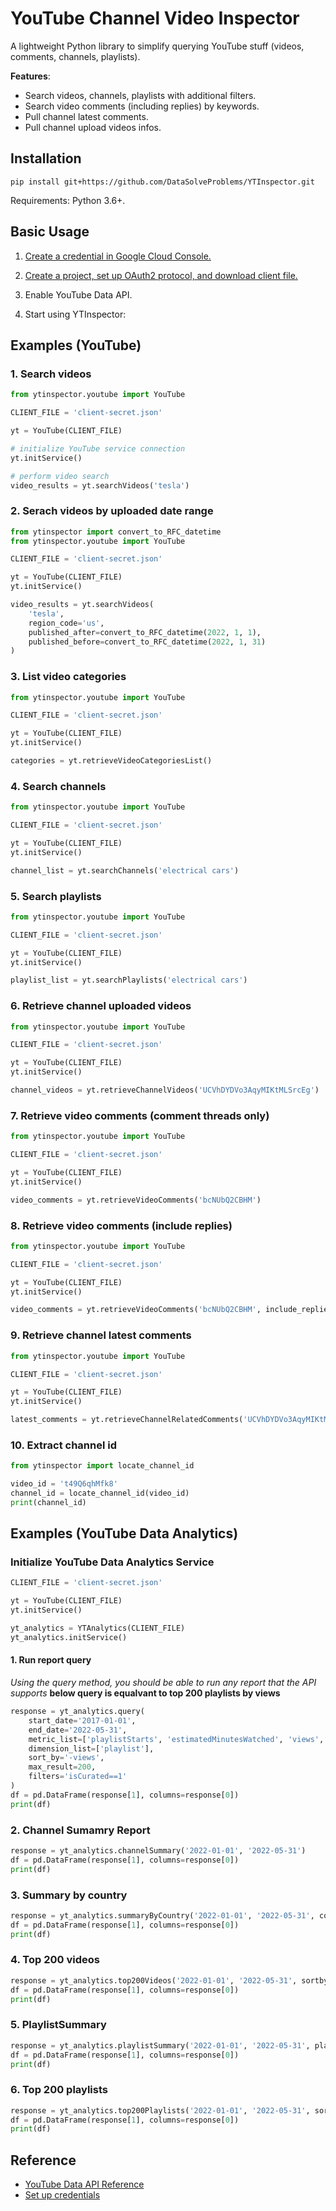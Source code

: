 # YouTube Channel Video Inspector

A lightweight Python library to simplify querying YouTube stuff (videos, comments, channels, playlists).

**Features**:

- Search videos, channels, playlists with additional filters.
- Search video comments (including replies) by keywords.
- Pull channel latest comments.
- Pull channel upload videos infos.

## Installation

`pip install git+https://github.com/DataSolveProblems/YTInspector.git`

Requirements: Python 3.6+.

## Basic Usage

1. [Create a credential in Google Cloud Console.](console.cloud.google.com/)

2. [Create a project, set up OAuth2 protocol, and download client file.](https://youtu.be/PKLG5pfs4nY)

3. Enable YouTube Data API.

4. Start using YTInspector:

## Examples (YouTube)

### 1. Search videos

```python
from ytinspector.youtube import YouTube

CLIENT_FILE = 'client-secret.json'

yt = YouTube(CLIENT_FILE)

# initialize YouTube service connection
yt.initService()

# perform video search
video_results = yt.searchVideos('tesla')
```

### 2. Serach videos by uploaded date range

```python
from ytinspector import convert_to_RFC_datetime
from ytinspector.youtube import YouTube

CLIENT_FILE = 'client-secret.json'

yt = YouTube(CLIENT_FILE)
yt.initService()

video_results = yt.searchVideos(
    'tesla', 
    region_code='us', 
    published_after=convert_to_RFC_datetime(2022, 1, 1), 
    published_before=convert_to_RFC_datetime(2022, 1, 31)
)
```

### 3. List video categories

```python
from ytinspector.youtube import YouTube

CLIENT_FILE = 'client-secret.json'

yt = YouTube(CLIENT_FILE)
yt.initService()

categories = yt.retrieveVideoCategoriesList()
```

### 4. Search channels

```python
from ytinspector.youtube import YouTube

CLIENT_FILE = 'client-secret.json'

yt = YouTube(CLIENT_FILE)
yt.initService()

channel_list = yt.searchChannels('electrical cars')
```

### 5. Search playlists

```python
from ytinspector.youtube import YouTube

CLIENT_FILE = 'client-secret.json'

yt = YouTube(CLIENT_FILE)
yt.initService()

playlist_list = yt.searchPlaylists('electrical cars')
```

### 6. Retrieve channel uploaded videos

```python
from ytinspector.youtube import YouTube

CLIENT_FILE = 'client-secret.json'

yt = YouTube(CLIENT_FILE)
yt.initService()

channel_videos = yt.retrieveChannelVideos('UCVhDYDVo3AqyMIKtMLSrcEg')
```

### 7. Retrieve video comments (comment threads only)

```python
from ytinspector.youtube import YouTube

CLIENT_FILE = 'client-secret.json'

yt = YouTube(CLIENT_FILE)
yt.initService()

video_comments = yt.retrieveVideoComments('bcNUbQ2CBHM')
```

### 8. Retrieve video comments (include replies)

```python
from ytinspector.youtube import YouTube

CLIENT_FILE = 'client-secret.json'

yt = YouTube(CLIENT_FILE)
yt.initService()

video_comments = yt.retrieveVideoComments('bcNUbQ2CBHM', include_replies=True)
```

### 9. Retrieve channel latest comments

```python
from ytinspector.youtube import YouTube

CLIENT_FILE = 'client-secret.json'

yt = YouTube(CLIENT_FILE)
yt.initService()

latest_comments = yt.retrieveChannelRelatedComments('UCVhDYDVo3AqyMIKtMLSrcEg')
```

### 10. Extract channel id
```python
from ytinspector import locate_channel_id

video_id = 't49Q6qhMfk8'
channel_id = locate_channel_id(video_id)
print(channel_id)                                
```

## Examples (YouTube Data Analytics)

### Initialize YouTube Data Analytics Service

```python
CLIENT_FILE = 'client-secret.json'

yt = YouTube(CLIENT_FILE)
yt.initService()

yt_analytics = YTAnalytics(CLIENT_FILE)
yt_analytics.initService()
```

#### 1. Run report query
*Using the query method, you should be able to run any report that the API supports*
**below query is equalvant to top 200 playlists by views**

```python
response = yt_analytics.query(
	start_date='2017-01-01', 
	end_date='2022-05-31',
	metric_list=['playlistStarts', 'estimatedMinutesWatched', 'views', 'viewsPerPlaylistStart'],
	dimension_list=['playlist'],
	sort_by='-views',
	max_result=200,
	filters='isCurated==1'
)
df = pd.DataFrame(response[1], columns=response[0])
print(df)
```

### 2. Channel Sumamry Report

```python
response = yt_analytics.channelSummary('2022-01-01', '2022-05-31')
df = pd.DataFrame(response[1], columns=response[0])
print(df)
```

### 3. Summary by country

```python
response = yt_analytics.summaryByCountry('2022-01-01', '2022-05-31', country_code='au', is_yt_partner=True)
df = pd.DataFrame(response[1], columns=response[0])
print(df)
```

### 4. Top 200 videos

```python
response = yt_analytics.top200Videos('2022-01-01', '2022-05-31', sortby_field='subscribersGained', is_yt_partner=True)
df = pd.DataFrame(response[1], columns=response[0])
print(df)
```

### 5. PlaylistSummary

```python
response = yt_analytics.playlistSummary('2022-01-01', '2022-05-31', playlist_id=None)
df = pd.DataFrame(response[1], columns=response[0])
print(df)
```

### 6. Top 200 playlists

```python
response = yt_analytics.top200Playlists('2022-01-01', '2022-05-31', sortby_field='estimatedMinutesWatched')
df = pd.DataFrame(response[1], columns=response[0])
print(df)
```

## Reference
- [YouTube Data API Reference](https://developers.google.com/youtube/v3/docs)
- [Set up credentials](https://developers.google.com/youtube/v3/guides/auth/client-side-web-apps)